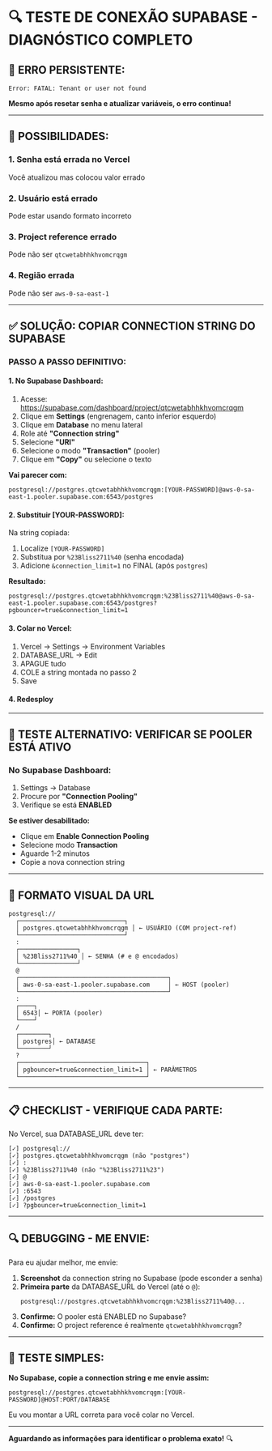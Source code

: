 # 🔍 TESTE DE CONEXÃO SUPABASE - DIAGNÓSTICO COMPLETO

## 🚨 ERRO PERSISTENTE:

```
Error: FATAL: Tenant or user not found
```

**Mesmo após resetar senha e atualizar variáveis, o erro continua!**

---

## 🔐 POSSIBILIDADES:

### **1. Senha está errada no Vercel**
Você atualizou mas colocou valor errado

### **2. Usuário está errado**
Pode estar usando formato incorreto

### **3. Project reference errado**
Pode não ser `qtcwetabhhkhvomcrqgm`

### **4. Região errada**
Pode não ser `aws-0-sa-east-1`

---

## ✅ SOLUÇÃO: COPIAR CONNECTION STRING DO SUPABASE

### **PASSO A PASSO DEFINITIVO:**

#### **1. No Supabase Dashboard:**

1. Acesse: https://supabase.com/dashboard/project/qtcwetabhhkhvomcrqgm
2. Clique em **Settings** (engrenagem, canto inferior esquerdo)
3. Clique em **Database** no menu lateral
4. Role até **"Connection string"**
5. Selecione **"URI"**
6. Selecione o modo **"Transaction"** (pooler)
7. Clique em **"Copy"** ou selecione o texto

**Vai parecer com:**
```
postgresql://postgres.qtcwetabhhkhvomcrqgm:[YOUR-PASSWORD]@aws-0-sa-east-1.pooler.supabase.com:6543/postgres
```

#### **2. Substituir [YOUR-PASSWORD]:**

Na string copiada:
1. Localize `[YOUR-PASSWORD]`
2. Substitua por `%23Bliss2711%40` (senha encodada)
3. Adicione `&connection_limit=1` no FINAL (após `postgres`)

**Resultado:**
```
postgresql://postgres.qtcwetabhhkhvomcrqgm:%23Bliss2711%40@aws-0-sa-east-1.pooler.supabase.com:6543/postgres?pgbouncer=true&connection_limit=1
```

#### **3. Colar no Vercel:**

1. Vercel → Settings → Environment Variables
2. DATABASE_URL → Edit
3. APAGUE tudo
4. COLE a string montada no passo 2
5. Save

#### **4. Redesploy**

---

## 🧪 TESTE ALTERNATIVO: VERIFICAR SE POOLER ESTÁ ATIVO

### **No Supabase Dashboard:**

1. Settings → Database
2. Procure por **"Connection Pooling"**
3. Verifique se está **ENABLED**

**Se estiver desabilitado:**
- Clique em **Enable Connection Pooling**
- Selecione modo **Transaction**
- Aguarde 1-2 minutos
- Copie a nova connection string

---

## 🎯 FORMATO VISUAL DA URL

```
postgresql://
  ┌─────────────────────────────┐
  │ postgres.qtcwetabhhkhvomcrqgm │ ← USUÁRIO (COM project-ref)
  └─────────────────────────────┘
  :
  ┌────────────────┐
  │ %23Bliss2711%40 │ ← SENHA (# e @ encodados)
  └────────────────┘
  @
  ┌─────────────────────────────────────────┐
  │ aws-0-sa-east-1.pooler.supabase.com     │ ← HOST (pooler)
  └─────────────────────────────────────────┘
  :
  ┌────┐
  │ 6543│ ← PORTA (pooler)
  └────┘
  /
  ┌────────┐
  │ postgres│ ← DATABASE
  └────────┘
  ?
  ┌───────────────────────────────────┐
  │ pgbouncer=true&connection_limit=1 │ ← PARÂMETROS
  └───────────────────────────────────┘
```

---

## 📋 CHECKLIST - VERIFIQUE CADA PARTE:

No Vercel, sua DATABASE_URL deve ter:

```
[✓] postgresql://
[✓] postgres.qtcwetabhhkhvomcrqgm (não "postgres")
[✓] :
[✓] %23Bliss2711%40 (não "%23Bliss2711%23")
[✓] @
[✓] aws-0-sa-east-1.pooler.supabase.com
[✓] :6543
[✓] /postgres
[✓] ?pgbouncer=true&connection_limit=1
```

---

## 🔍 DEBUGGING - ME ENVIE:

Para eu ajudar melhor, me envie:

1. **Screenshot** da connection string no Supabase (pode esconder a senha)
2. **Primeira parte** da DATABASE_URL do Vercel (até o `@`):
   ```
   postgresql://postgres.qtcwetabhhkhvomcrqgm:%23Bliss2711%40@...
   ```
3. **Confirme:** O pooler está ENABLED no Supabase?
4. **Confirme:** O project reference é realmente `qtcwetabhhkhvomcrqgm`?

---

## 🎯 TESTE SIMPLES:

**No Supabase, copie a connection string e me envie assim:**

```
postgresql://postgres.qtcwetabhhkhvomcrqgm:[YOUR-PASSWORD]@HOST:PORT/DATABASE
```

Eu vou montar a URL correta para você colar no Vercel.

---

**Aguardando as informações para identificar o problema exato!** 🔍

